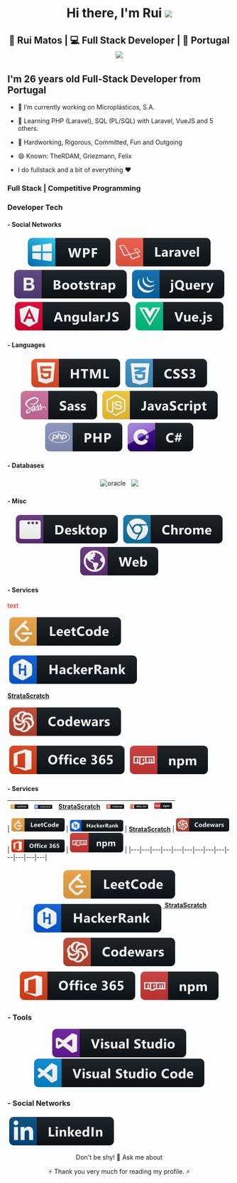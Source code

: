 <div align="center">
   <h1>Hi there, I'm Rui</a> <img src="https://media.giphy.com/media/hvRJCLFzcasrR4ia7z/giphy.gif" width="25px"> </h1>
</div>

<div align="center">
   <h2>🙎 Rui Matos | 💻 Full Stack Developer | 📝 Portugal <img src="https://media.giphy.com/media/WUlplcMpOCEmTGBtBW/giphy.gif" width="30"></h2>
</div>

<p align="center">
  <h2> I'm 26 years old Full-Stack Developer from Portugal</h2>
</p>

 - 🔭 I’m currently working on Microplásticos, S.A.
 - 🌱 Learning PHP (Laravel), SQL (PL/SQL) with Laravel, VueJS and 5 others.</i>
 - 👯 Hardworking, Rigorous, Committed, Fun and Outgoing
 - 😄 Known: TheRDAM, Griezmann, Felix

 - I do fullstack and a bit of everything :heart:
 
<p align="center">
   <h3> Full Stack | Competitive Programming </h3>
</p>

<h3>Developer Tech</h3>

#### - Social Networks

<p align="center">
            
   <!-- WPF -->
   <img src="ColoredBadges-master/svg/dev/frameworks/wpf.svg" alt="wpf" style="vertical-align:top; margin:4px"> 
               
   <!-- Laravel -->
   <img src="ColoredBadges-master/svg/dev/frameworks/laravel.svg" alt="laravel" style="vertical-align:top; margin:4px">  
               
   <!-- Bootstrap -->
   <img src="ColoredBadges-master/svg/dev/frameworks/bootstrap.svg" alt="bootstrap" style="vertical-align:top; margin:4px"> 
         
   <!-- JQuery -->
   <img src="ColoredBadges-master/svg/dev/frameworks/jquery.svg" alt="jquery" style="vertical-align:top; margin:4px">
            
   <!-- AngularJS -->
   <img src="ColoredBadges-master/svg/dev/frameworks/angular.svg" alt="angularjs" style="vertical-align:top; margin:4px">
            
   <!-- VueJS -->
   <img src="ColoredBadges-master/svg/dev/frameworks/vue.svg" alt="vuejs" style="vertical-align:top; margin:4px"> 

</p>

#### - Languages

<p align="center">

   <!-- HTML / HTML5 -->
   <img src="ColoredBadges-master/svg/dev/languages/html.svg" alt="html" style="vertical-align:top; margin:4px">
   
   <!-- CSS / CSS3 -->
   <img src="ColoredBadges-master/svg/dev/languages/css3.svg" alt="css3" style="vertical-align:top; margin:4px">
      
   <!-- SASS -->
   <img src="ColoredBadges-master/svg/dev/languages/sass.svg" alt="sass" style="vertical-align:top; margin:4px">
      
   <!-- JS -->
   <img src="ColoredBadges-master/svg/dev/languages/js.svg" alt="js" style="vertical-align:top; margin:4px">
         
   <!-- PHP -->
   <img src="ColoredBadges-master/svg/dev/languages/php.svg" alt="php" style="vertical-align:top; margin:4px"> 
            
   <!-- C# -->
   <img src="ColoredBadges-master/svg/dev/languages/csharp.svg" alt="csharp" style="vertical-align:top; margin:4px"> 

</p>

#### - Databases

<p align="center">

   <!-- SQL - Oracle -->
   <img src="https://img.shields.io/badge/Oracle-F80000?style=for-the-badge&logo=oracle&logoColor=black" alt="oracle" style="vertical-align:top; margin:4px">

   <!-- SQL - MySQL -->
   <img src="https://img.shields.io/badge/MySQL-005C84?style=for-the-badge&logo=mysql&logoColor=white" style="vertical-align:top; margin:4px">

</p>

#### - Misc

<p align="center">

   <!-- Desktop -->
   <img src="ColoredBadges-master/svg/dev/misc/desktop.svg" alt="desktop" style="vertical-align:top; margin:4px">

   <!-- Google Chrome -->
   <img src="ColoredBadges-master/svg/dev/misc/chrome.svg" alt="google_chrome" style="vertical-align:top; margin:4px">
         
   <!-- Web -->
   <img src="ColoredBadges-master/svg/dev/misc/web.svg" alt="web" style="vertical-align:top; margin:4px"> 

</p>

#### - Services

<span style="color:red">text</span>

<div class="d-flex">

   <!-- LeetCode -->
   <a href="https://leetcode.com/u/therdam/"><img src="ColoredBadges-master/svg/dev/services/leetcode.svg" alt="leetcode" style="vertical-align:top; margin:4px"></a>

   <!-- HackerRank -->
   <a href="https://www.hackerrank.com/profile/therdam"><img src="ColoredBadges-master/svg/dev/services/hackerrank.svg" alt="hackerrank" style="vertical-align:top; margin:4px"></a>

   <!-- StrataScratch -->
   <a href="https://platform.stratascratch.com/user/RDAM"><strong>StrataScratch</strong></a>

   <!-- CodeWars -->
   <a href="https://www.codewars.com/users/TheRDAM"><img src="ColoredBadges-master/svg/dev/services/codewars.svg" alt="codewars" style="vertical-align:top; margin:4px"></a>
   
   <!-- OFFICE 365 -->
   <img src="ColoredBadges-master/svg/dev/services/office_365.svg" alt="office_365" style="vertical-align:top; margin:4px">

   <!-- NPM -->
   <img src="ColoredBadges-master/svg/dev/services/npm.svg" alt="npm" style="vertical-align:top; margin:4px">

</div>

#### - Services

| [<img src="ColoredBadges-master/svg/dev/services/leetcode.svg" alt="leetcode" width="40">](https://leetcode.com/u/therdam/) | [<img src="ColoredBadges-master/svg/dev/services/hackerrank.svg" alt="hackerrank" width="40">](https://www.hackerrank.com/profile/therdam) | [**StrataScratch**](https://platform.stratascratch.com/user/RDAM) | [<img src="ColoredBadges-master/svg/dev/services/codewars.svg" alt="codewars" width="40">](https://www.codewars.com/users/TheRDAM) | <img src="ColoredBadges-master/svg/dev/services/office_365.svg" alt="office_365" width="40"> | <img src="ColoredBadges-master/svg/dev/services/npm.svg" alt="npm" width="40"> |
|---|---|---|---|---|---|

|     [<img src="ColoredBadges-master/svg/dev/services/leetcode.svg" alt="leetcode" width="120">](https://leetcode.com/u/therdam/) |     [<img src="ColoredBadges-master/svg/dev/services/hackerrank.svg" alt="hackerrank" width="120">](https://www.hackerrank.com/profile/therdam) |     [**StrataScratch**](https://platform.stratascratch.com/user/RDAM) |     [<img src="ColoredBadges-master/svg/dev/services/codewars.svg" alt="codewars" width="120">](https://www.codewars.com/users/TheRDAM) |     <img src="ColoredBadges-master/svg/dev/services/office_365.svg" alt="office_365" width="120"> |     <img src="ColoredBadges-master/svg/dev/services/npm.svg" alt="npm" width="120"> |
|---|---|---|---|---|---|---|---|---|---|---|---|---|

<p align="center">
 <a href="https://leetcode.com/u/therdam/">
    <img src="ColoredBadges-master/svg/dev/services/leetcode.svg" alt="leetcode" style="vertical-align:top; margin:6px 4px">
  </a>  
 <a href="https://www.hackerrank.com/profile/therdam">
    <img src="ColoredBadges-master/svg/dev/services/hackerrank.svg" alt="hackerrank" style="vertical-align:top; margin:6px 4px">
  </a>  
 <a href="https://platform.stratascratch.com/user/RDAM">
    <strong>StrataScratch</strong>
  </a> 
 <a href="https://www.codewars.com/users/TheRDAM">
    <img src="ColoredBadges-master/svg/dev/services/codewars.svg" alt="codewars" style="vertical-align:top; margin:6px 4px">
  </a>  
  <img src="ColoredBadges-master/svg/dev/services/office_365.svg" alt="office_365" style="vertical-align:top; margin:6px 4px">
  <img src="ColoredBadges-master/svg/dev/services/npm.svg" alt="npm" style="vertical-align:top; margin:6px 4px">

   
</p>

### - Tools

<p align="center">

   <!-- Visual Studio -->
   <img src="ColoredBadges-master/svg/dev/tools/visualstudio.svg" alt="visualstudio">

   <!-- Visual Studio Code -->
   <img src="ColoredBadges-master/svg/dev/tools/visualstudio_code.svg" alt="visualstudio_code">

</p>
   
   <!-- Git -->
   <!-- <img src="https://img.shields.io/badge/GIT-E44C30?style=for-the-badge&logo=git&logoColor=white" alt="git"> -->

### - Social Networks
<p>
   <a 
      href="https://www.linkedin.com/in/matosrui1998/"
   >
      <img src="ColoredBadges-master\svg\social\linkedin.svg" alt="linkedin" style="vertical-align:top; margin:4px">
   </a>
</p>

<p align="center">Don't be shy! 💬 Ask me about</p>

<p align="center">⚡ Thank you very much for reading my profile. ⚡</p>

<!--
**ruiprogramador/ruiprogramador** is a ✨ _special_ ✨ repository because its `README.md` (this file) appears on your GitHub profile.

Here are some ideas to get you started:

- 🔭 I’m currently working on ...
- 🌱 I’m currently learning ...
- 👯 I’m looking to collaborate on ...
- 🤔 I’m looking for help with ...
- 💬 Ask me about ...
- 📫 How to reach me: ...
- 😄 Pronouns: ...
- ⚡ Fun fact: ...
-->
